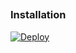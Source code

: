 ##
### Installation
[![Deploy](https://www.herokucdn.com/deploy/button.svg)](https://heroku.com/deploy)</br>
